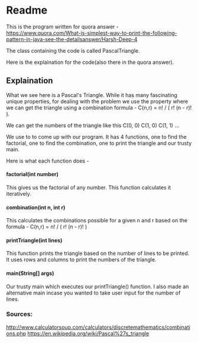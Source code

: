 # Readme #

This is the program written for quora answer - https://www.quora.com/What-is-simplest-way-to-print-the-following-pattern-in-java-see-the-detailsanswer/Harsh-Deep-4

The class containing the code is called PascalTriangle.

Here is the explaination for the code(also there in the quora answer).

## Explaination ##

What we see here is a Pascal's Triangle. While it has many fascinating unique properties, for dealing with the problem we use the property where we can get the triangle using a combination formula -
 C(n,r) = n! / ( r! (n - r)! ).

We can get the numbers of the triangle like this 
C(0, 0)
C(1, 0) C(1, 1)
...

We use to to come up with our program. It has 4 functions, one to find the factorial, one to find the combination, one to print the triangle and our trusty main.

Here is what each function does -

#### factorial(int number) ####
This gives us the factorial of any number. This function calculates it iteratively.

#### combination(int n, int r) ####
This calculates the combinations possible for a given n and r based on the formula - 
C(n,r) = n! / ( r! (n - r)! )

#### printTriangle(int lines) ####
This function prints the triangle based on the number of lines to be printed. It uses rows and columns to print the numbers of the triangle.

#### main(String[] args) ####
Our trusty main which executes our printTriangle() function. I also made an alternative main incase you wanted to take user input for the number of lines.

### Sources: ###
http://www.calculatorsoup.com/calculators/discretemathematics/combinations.php
https://en.wikipedia.org/wiki/Pascal%27s_triangle 
